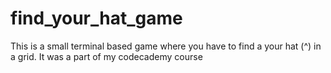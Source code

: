 # find_your_hat_game
This is a small terminal based game where you have to find a your hat (^) in a grid. It was a part of my codecademy course
